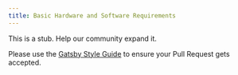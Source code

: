 ```yaml
---
title: Basic Hardware and Software Requirements
---
```


This is a stub. Help our community expand it.

Please use the [Gatsby Style Guide](/contributing/gatsby-style-guide/) to ensure your Pull Request gets accepted.
